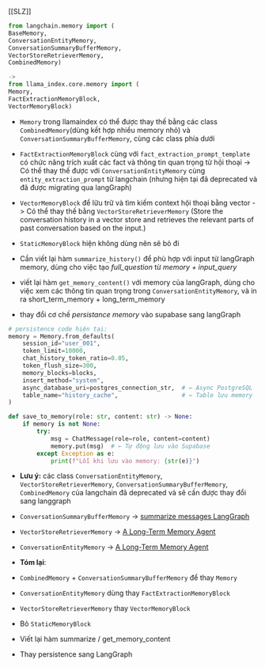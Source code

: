 
[[SLZ]]


```python
from langchain.memory import (
BaseMemory, 
ConversationEntityMemory,
ConversationSummaryBufferMemory, 
VectorStoreRetrieverMemory, 
CombinedMemory)

-> 
from llama_index.core.memory import (
Memory, 
FactExtractionMemoryBlock, 
VectorMemoryBlock)
```


- `Memory` trong llamaindex có thể được thay thế bằng các class `CombinedMemory`(dùng kết hợp nhiều memory nhỏ) và `ConversationSummaryBufferMemory`, cùng các class phía dưới 
- `FactExtractionMemoryBlock` cùng với `fact_extraction_prompt_template` có chức năng trích xuất các fact và thông tin quan trọng từ hội thoại 
	-> Có thể thay thế được với `ConversationEntityMemory` cùng `entity_extraction_prompt` từ langchain (nhưng hiện tại đã deprecated và đã được migrating qua langGraph)

- `VectorMemoryBlock` để lữu trữ và tìm kiếm context hội thoại bằng vector
	-> Có thể thay thế bằng `VectorStoreRetrieverMemory` (Store the conversation history in a vector store and retrieves the relevant parts of past conversation based on the input.)

- `StaticMemoryBlock` hiện không dùng nên sẽ bỏ đi 

- Cần viết lại hàm `summarize_history()` để phù hợp với input từ langGraph memory, dùng cho việc tạo *full_question* từ *memory + input_query*   
- viết lại hàm `get_memory_content()` với memory của langGraph, dùng cho việc xem các thông tin quan trọng trong `ConversationEntityMemory`, và in ra short_term_memory + long_term_memory

- thay đổi cơ chế *persistance memory* vào supabase sang langGraph
```python
# persistence code hiện tại:
memory = Memory.from_defaults(
    session_id="user_001",
    token_limit=10000,
    chat_history_token_ratio=0.05,
    token_flush_size=300,
    memory_blocks=blocks,
    insert_method="system",
    async_database_uri=postgres_connection_str,  # ← Async PostgreSQL
    table_name="history_cache",                  # ← Table lưu memory
)

def save_to_memory(role: str, content: str) -> None:
    if memory is not None:
        try:
            msg = ChatMessage(role=role, content=content)
            memory.put(msg)  # ← Tự động lưu vào Supabase
        except Exception as e:
            print(f"Lỗi khi lưu vào memory: {str(e)}")

```

- **Lưu ý:** các class `ConversationEntityMemory`, `VectorStoreRetrieverMemory`, `ConversationSummaryBufferMemory`, `CombinedMemory` của langchain đã deprecated và sẽ cần được thay đổi sang langgraph

- `ConversationSummaryBufferMemory` ->  [summarize messages LangGraph](https://langchain-ai.github.io/langgraph/how-tos/memory/add-memory/#delete-messages)
- `VectorStoreRetrieverMemory` ->  [A Long-Term Memory Agent](https://python.langchain.com/docs/versions/migrating_memory/long_term_memory_agent/)
- `ConversationEntityMemory` -> [A Long-Term Memory Agent](https://python.langchain.com/docs/versions/migrating_memory/long_term_memory_agent/)
- **Tóm lại**:
- `CombinedMemory` + `ConversationSummaryBufferMemory` để thay `Memory`
- `ConversationEntityMemory` dùng thay `FactExtractionMemoryBlock`
- `VectorStoreRetrieverMemory` thay `VectorMemoryBlock`
- Bỏ `StaticMemoryBlock`
- Viết lại hàm summarize / get_memory_content
- Thay persistence sang LangGraph